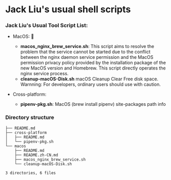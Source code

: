 # Jack Liu's usual shell scripts

### Jack Liu's Usual Tool Script List:

* MacOS: 🍎
    * **macos_nginx_brew_service.sh**: This script aims to resolve the problem that the service cannot be started due to the conflict between the nginx daemon service permission and the MacOS permission privacy policy provided by the installation package of the new MacOS version and Homebrew. This script directly operates the nginx service process.
    *  **cleanup-macOS-Disk.sh**
    macOS Cleanup Clear Free disk space.
    Warnning: For developers, ordinary users should use with caution.


* Cross-platform:
    * **pipenv-pkg.sh**: MacOS (brew install pipenv) site-packages path info


### Directory structure
```
├── README.md
├── cross-platform
│   ├── README.md
│   └── pipenv-pkg.sh
└── macos
    ├── README.md
    ├── README.zh-CN.md
    ├── macos_nginx_brew_service.sh
    └── cleanup-macOS-Disk.sh

3 directories, 6 files
```
